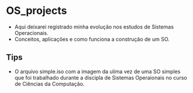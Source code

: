 # OS_projects
  - Aqui deixarei registrado minha evolução nos estudos de Sistemas Operacionais.
  - Conceitos, aplicações e como funciona a construção de um SO.

## Tips
  - O arquivo simple.iso com a imagem da ulima vez de uma SO simples que foi trabalhado durante a discipla de Sistemas Operaionais no curso de Ciências da Computação.
